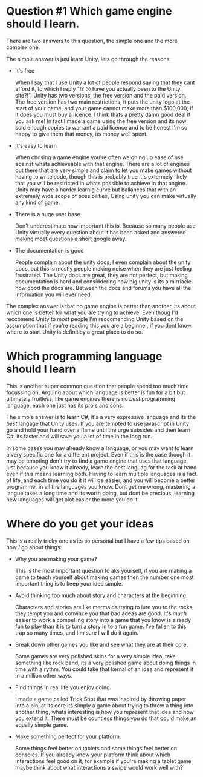 
# Question #1 Which game engine should I learn.

There are two answers to this question, the simple one and the more complex one. 

The simple answer is just learn Unity, lets go through the reasons. 

+ It's free

  When I say that I use Unity a lot of people respond saying that they cant afford it, to which I reply "!? 😢 have you actually been to the Unity site?!". Unity has two versions, the free version and the paid version. The free version has two main restrictions, it puts the unity logo at the start of your game, and your game cannot make more than $100,000, if it does you must buy a licence. I think thats a pretty damn good deal if you ask me! In fact I made a game using the free version and its now sold enough copies to warrant a paid licence and to be honest I'm so happy to give them that money, its money well spent.

+ It's easy to learn

  When chosing a game engine you're often weighing up ease of use against whats achieveable with that engine. There are a lot of engines out there that are very simple and claim to let you make games without having to write code, though this is probably true it's extermely likely that you will be restricted in whats possible to achieve in that angine. Unity may have a harder learnig curve but ballances that with an extremely wide scope of possibilities, Using unity you can make virtually any kind of game. 

+ There is a huge user base
  
  Don't underestimate how important this is. Because so many people use Unity virtually every question about it has been asked and answered making most questions a short google away.

+ The documentation is good

  People complain about the unity docs, I even complain about the unity docs, but this is mostly people making noise when they are just feeling frustrated. The Unity docs are great, they are not perfect, but making documentation is hard and considdering how big unity is its a mirriacle how good the docs are. Between the docs and forums you have all the information you will ever need. 

The complex answer is that no game engine is better than another, its about which one is better for what you are trying to achieve. Even thoug I'd reccomend Unity to *most* people I'm reccomending Unity based on the assumption that if you're reading this you are a beginner, if you dont know where to start Unity is definitley a great place to do so. 


# Which programming language should I learn

This is another super common question that people spend too much time focussing on. Arguing about which language is better is fun for a bit but ultimately fruitless; like game engines there is no *best* programming language, each one just has its pro's and cons.

The simple answer is to learn C#, it's a very expressive language and its the *best* langage that Unity uses. If you are tempted to use javascript in Unity go and hold your hand over a flame until the urge subsides and then learn C#, its faster and will save you a lot of time in the long run. 

In some cases you may already know a language, or you may want to learn a very specific one for a different project. Even if this is the case though it may be tempting don't try to find a game engine that uses that language just because you know it already, learn the best languag for the task at hand even if this means learning both. Having to learn multiple languages is a fact of life, and each time you do it it will ge easier, and you will become a better programmer in all the languages you know. Dont get me wrong, mastering a langue takes a long time and its worth doing, but dont be precious, learning new languages will get alot easier the more you do it.


# Where do you get your ideas

This is a really tricky one as its so personal but I have a few tips based on how *I* go about things:

+ Why you are making your game?

  This is the most important question to aks yourself, if you are making a game to teach yourself about making games then the number one most important thing is to keep your idea simple. 

+ Avoid thinking too much about story and characters at the beginning.
  
  Characters and stories are like mermaids trying to lure you to the rocks, they tempt you and convince you that bad adeas are good. It's *much* easier to work a compelling story into a game that you know is already fun to play than it is to turn a story in to a fun game. I've fallen to this trap so many times, and I'm sure I will do it again.

+ Break down other games you like and see what they are at their core. 

  Some games are very polished skins for a very simple idea, take something like rock band, its a very polished game about doing things in time with a rythm. You could take that kernal of an idea and represent it in a million other ways.

+ Find things in real life you enjoy doing.

  I made a game called Trick Shot that was inspired by throwing paper into a bin, at its core its simply a game about trying to throw a thing into another thing, whats interesting is how you represent that idea and how you extend it. There must be countless things you do that could make an equally simple game.

+ Make something perfect for your platform.

  Some things feel better on tablets and some things feel better on consoles. If you already know your platform think about which interactions feel good on it, for example if you're making a tablet game maybe think about what interactions a swipe would work well with?
